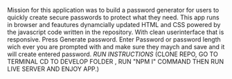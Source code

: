 Mission for this application was to build a password generator for users to quickly create secure passwords to protect what they need. This app runs in browser and feautures dynamcially updated HTML and CSS powered by the javascript code written in the repository. With clean userinterface that is responsive. Press Generate password. Enter Password or password length wich ever you are prompted with and make sure they maych and save and it will create entered password. 
*RUN INSTRUCTIONS* (CLONE REPO, GO TO TERMINAL CD TO DEVELOP FOLDER , RUN "NPM I" COMMAND THEN RUN LIVE SERVER AND ENJOY APP.)
